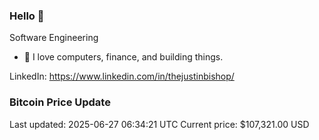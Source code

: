 ### Hello 🤙  

Software Engineering

- 🔭 I love computers, finance, and building things.
  
LinkedIn: https://www.linkedin.com/in/thejustinbishop/  









































































































































































































































































































































































































































































































































































































































































































































































### Bitcoin Price Update
Last updated: 2025-06-27 06:34:21 UTC
Current price: $107,321.00 USD
